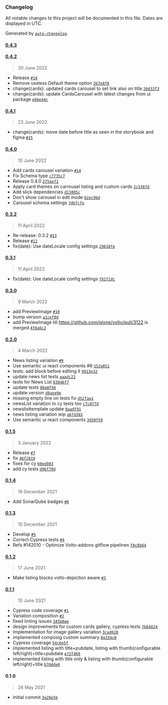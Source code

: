 ### Changelog

All notable changes to this project will be documented in this file. Dates are displayed in UTC.

Generated by [`auto-changelog`](https://github.com/CookPete/auto-changelog).

#### [0.4.3](https://github.com/eea/volto-listing-block/compare/0.4.2...0.4.3)


#### [0.4.2](https://github.com/eea/volto-listing-block/compare/0.4.1...0.4.2)

> 30 June 2022

- Release [`#16`](https://github.com/eea/volto-listing-block/pull/16)
- Remove useless Default theme option [`3b7e8f8`](https://github.com/eea/volto-listing-block/commit/3b7e8f87ac88e02e3a7684088ea5f9f322c5753b)
- change(cards): updated cards carousel to set link also on title [`26d32f3`](https://github.com/eea/volto-listing-block/commit/26d32f3be7aae1c887346bf18f7f36e3ba9b30dd)
- change(cards): update CardsCarousel with latest changes from ui package [`e66e44c`](https://github.com/eea/volto-listing-block/commit/e66e44c974e2e832e913caa5afaec5aa4fa91238)

#### [0.4.1](https://github.com/eea/volto-listing-block/compare/0.4.0...0.4.1)

> 23 June 2022

- change(cards): move date before title as seen in the storybook and figma [`#15`](https://github.com/eea/volto-listing-block/pull/15)

#### [0.4.0](https://github.com/eea/volto-listing-block/compare/0.3.2...0.4.0)

> 10 June 2022

- Add cards carousel variation [`#14`](https://github.com/eea/volto-listing-block/pull/14)
- Fix Schema type [`c7735c7`](https://github.com/eea/volto-listing-block/commit/c7735c7ad4f5ebb27f497289524e33696a7c9658)
- Release 0.4.0 [`275aef1`](https://github.com/eea/volto-listing-block/commit/275aef12f7e93d50b55d3ac08b550ce2c122f453)
- Apply card themes on carrousel listing and custom cards [`2c5387d`](https://github.com/eea/volto-listing-block/commit/2c5387ddea596065b2517f3d3269f46f1e0267e8)
- Add slick dependencies [`d13805c`](https://github.com/eea/volto-listing-block/commit/d13805c0d850dc8dcf73a93e6558acd13859b223)
- Don't show carousel in edit mode [`b2ec9bd`](https://github.com/eea/volto-listing-block/commit/b2ec9bdd087183a92dea7bd7a63c97082099d13d)
- Carousel schema settings [`7dbfcfe`](https://github.com/eea/volto-listing-block/commit/7dbfcfeec94044e71ce0c62ad1d6483978a08dce)

#### [0.3.2](https://github.com/eea/volto-listing-block/compare/0.3.1...0.3.2)

> 11 April 2022

- Re-release: 0.3.2 [`#13`](https://github.com/eea/volto-listing-block/pull/13)
- Release [`#12`](https://github.com/eea/volto-listing-block/pull/12)
- fix(date): Use dateLocale config settings [`29610fe`](https://github.com/eea/volto-listing-block/commit/29610fe271d33b01f95f3e30b7038251521e6849)

#### [0.3.1](https://github.com/eea/volto-listing-block/compare/0.3.0...0.3.1)

> 11 April 2022

- fix(date): Use dateLocale config settings [`f81f1dc`](https://github.com/eea/volto-listing-block/commit/f81f1dcf8430acea271c35e96b250e93728a6a42)

#### [0.3.0](https://github.com/eea/volto-listing-block/compare/0.2.0...0.3.0)

> 9 March 2022

- add PreviewImage [`#10`](https://github.com/eea/volto-listing-block/pull/10)
- bump version [`a1cef0d`](https://github.com/eea/volto-listing-block/commit/a1cef0d692bc49a4aa1be5988d0c9cb0d25cb299)
- add PreviewImage till https://github.com/plone/volto/pull/3122 is merged [`4f8a6c2`](https://github.com/eea/volto-listing-block/commit/4f8a6c21517f29a20724f813f95b45511e557064)

#### [0.2.0](https://github.com/eea/volto-listing-block/compare/0.1.5...0.2.0)

> 4 March 2022

- News listing variation [`#9`](https://github.com/eea/volto-listing-block/pull/9)
- Use semantic ui react components #8 [`152a051`](https://github.com/eea/volto-listing-block/commit/152a051efd3b240758ec2922fc29b2fb3309ad06)
- tests: add block before editing it [`9913e32`](https://github.com/eea/volto-listing-block/commit/9913e32c8a8218d9d44f706ec698b9eb1cb8afb1)
- update news list tests [`aaadc22`](https://github.com/eea/volto-listing-block/commit/aaadc226710680f247736fc8adf1d7ec0aec375f)
- tests for News List [`63846f7`](https://github.com/eea/volto-listing-block/commit/63846f70c9a109418c024d6eb94477c695331e70)
- update tests [`80a0f56`](https://github.com/eea/volto-listing-block/commit/80a0f56e174db3cfd2086024bb088a2666abd39e)
- update version [`d8aee9e`](https://github.com/eea/volto-listing-block/commit/d8aee9e324570792b746f9fe0f1b4509c156034a)
- missing empty line on tests fix [`d52faa1`](https://github.com/eea/volto-listing-block/commit/d52faa17c5ce1bc357bdc1940c8897420cc4a800)
- newsList variation to cy tests too [`c7c877d`](https://github.com/eea/volto-listing-block/commit/c7c877dc37d33e4d10cb00574789dbaf3c70fa89)
- newslisttemplate update [`9aadf91`](https://github.com/eea/volto-listing-block/commit/9aadf91fae4e71ace72fd18d88e38fd93d8b30e3)
- news listing variation wip [`a67d365`](https://github.com/eea/volto-listing-block/commit/a67d3650b87ef0820538e53c5e188706e2baff6f)
- Use semantic ui react components [`3450f59`](https://github.com/eea/volto-listing-block/commit/3450f5923c70570572fb9b883e391bf738d17a5a)

#### [0.1.5](https://github.com/eea/volto-listing-block/compare/0.1.4...0.1.5)

> 3 January 2022

- Release [`#7`](https://github.com/eea/volto-listing-block/pull/7)
- fix [`46f2819`](https://github.com/eea/volto-listing-block/commit/46f2819c685484ce8974f457389f069791cccc4e)
- fixes for cy [`60ed803`](https://github.com/eea/volto-listing-block/commit/60ed80399f44c6d7ed6d27a776ea5f9e8663f734)
- add cy tests [`d96f79d`](https://github.com/eea/volto-listing-block/commit/d96f79deccda8b047fe0501b4902860a2ac1ca0c)

#### [0.1.4](https://github.com/eea/volto-listing-block/compare/0.1.3...0.1.4)

> 18 December 2021

- Add SonarQube badges [`#6`](https://github.com/eea/volto-listing-block/pull/6)

#### [0.1.3](https://github.com/eea/volto-listing-block/compare/0.1.2...0.1.3)

> 10 December 2021

- Develop [`#5`](https://github.com/eea/volto-listing-block/pull/5)
- Correct Cypress tests [`#4`](https://github.com/eea/volto-listing-block/pull/4)
- Refs #142010 - Optimize Volto-addons gitflow pipelines [`f8c8b64`](https://github.com/eea/volto-listing-block/commit/f8c8b642c0de6db65b7a67515164dcafae359686)

#### [0.1.2](https://github.com/eea/volto-listing-block/compare/0.1.1...0.1.2)

> 17 June 2021

- Make listing blocks volto-depiction aware [`#3`](https://github.com/eea/volto-listing-block/pull/3)

#### [0.1.1](https://github.com/eea/volto-listing-block/compare/0.1.0...0.1.1)

> 10 June 2021

- Cypress code coverage [`#1`](https://github.com/eea/volto-listing-block/pull/1)
- Variation composition [`#2`](https://github.com/eea/volto-listing-block/pull/2)
- fixed linting issues [`345b0ee`](https://github.com/eea/volto-listing-block/commit/345b0ee952ba45173fd337c52021eb4aa5e6278e)
- design improvements for custom cards gallery, cypress tests [`7b64824`](https://github.com/eea/volto-listing-block/commit/7b648249a427c90a3752a1c2a59f7d5f37b11bc2)
- Implementation for image gallery variation [`3cad620`](https://github.com/eea/volto-listing-block/commit/3cad620d98292622556e8a5160155a94e1ffc419)
- implemented composig custom summary [`0a334c0`](https://github.com/eea/volto-listing-block/commit/0a334c0a9df79b3436934cb632aebef8651cf731)
- Cypress coverage [`54c6e5f`](https://github.com/eea/volto-listing-block/commit/54c6e5f213896cd7bde74d4bf1cd1b3fb5f1abb7)
- implemented listing with title+pubdate, listing with thumb(configurable left/right)+title+pubdate [`e72f469`](https://github.com/eea/volto-listing-block/commit/e72f4690158d85a703555d2982f62e3cc35c8bdc)
- implemented listing with title only & listing with thumb(configurable left/right)+title [`b704de6`](https://github.com/eea/volto-listing-block/commit/b704de6fcb2c6fa7722f26d6165d6aa56e176e5c)

#### 0.1.0

> 26 May 2021

- Initial commit [`3e20e5b`](https://github.com/eea/volto-listing-block/commit/3e20e5b483e4c3b826be44f4dd549ec445280b39)
